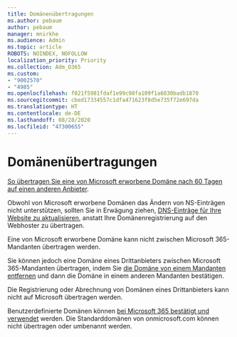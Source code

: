```yaml
---
title: Domänenübertragungen
ms.author: pebaum
author: pebaum
manager: mnirkhe
ms.audience: Admin
ms.topic: article
ROBOTS: NOINDEX, NOFOLLOW
localization_priority: Priority
ms.collection: Adm_O365
ms.custom:
- "9002570"
- "4985"
ms.openlocfilehash: f021f5981fdaf1e99c98fa109f1a6030badb1870
ms.sourcegitcommit: cbed17334557c1dfa471623f8d5e735f72e697da
ms.translationtype: HT
ms.contentlocale: de-DE
ms.lasthandoff: 08/28/2020
ms.locfileid: "47300655"
---
```

# <a name="domain-transfers"></a>Domänenübertragungen

[So übertragen Sie eine von Microsoft erworbene Domäne nach 60 Tagen auf einen anderen Anbieter](https://docs.microsoft.com/microsoft-365/admin/get-help-with-domains/transfer-a-domain-from-microsoft-to-another-host).

Obwohl von Microsoft erworbene Domänen das Ändern von NS-Einträgen nicht unterstützen, sollten Sie in Erwägung ziehen, [DNS-Einträge für Ihre Website zu aktualisieren](https://docs.microsoft.com/microsoft-365/admin/dns/update-dns-records-to-retain-current-hosting-provider?view=o365-worldwide), anstatt Ihre Domänenregistrierung auf den Webhoster zu übertragen.

Eine von Microsoft erworbene Domäne kann nicht zwischen Microsoft 365-Mandanten übertragen werden.

Sie können jedoch eine Domäne eines Drittanbieters zwischen Microsoft 365-Mandanten übertragen, indem Sie [die Domäne von einem Mandanten entfernen](https://docs.microsoft.com/microsoft-365/admin/get-help-with-domains/remove-a-domain?view=o365-worldwide) und dann die Domäne in einem anderen Mandanten bestätigen.

Die Registrierung oder Abrechnung von Domänen eines Drittanbieters kann nicht auf Microsoft übertragen werden.

Benutzerdefinierte Domänen können [bei Microsoft 365 bestätigt und verwendet](https://docs.microsoft.com/microsoft-365/admin/setup/add-domain?view=o365-worldwide) werden. Die Standarddomänen von onmicrosoft.com können nicht übertragen oder umbenannt werden.
